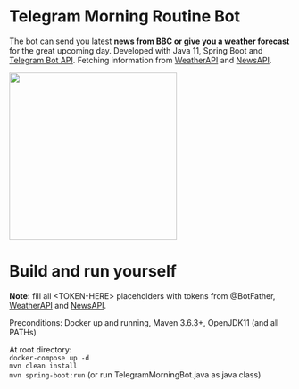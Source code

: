 # Telegram Morning Routine Bot
The bot can send you latest **news from BBC or give you a weather forecast** for the great upcoming day. Developed with Java 11, Spring Boot and [Telegram Bot API](https://github.com/pengrad/java-telegram-bot-api).  Fetching information from  [WeatherAPI](https://www.weatherapi.com) and [NewsAPI](https://newsapi.org).  
  
<img src="./telegram-bot.gif" height="300" width="auto">

# Build and run yourself
**Note:** fill all \<TOKEN-HERE\> placeholders with tokens from @BotFather, [WeatherAPI](https://www.weatherapi.com) and [NewsAPI](https://newsapi.org).  

Preconditions: Docker up and running, Maven 3.6.3+, OpenJDK11 (and all PATHs)  

At root directory:  
`docker-compose up -d `  
`mvn clean install`  
`mvn spring-boot:run` (or run TelegramMorningBot.java as java class)  